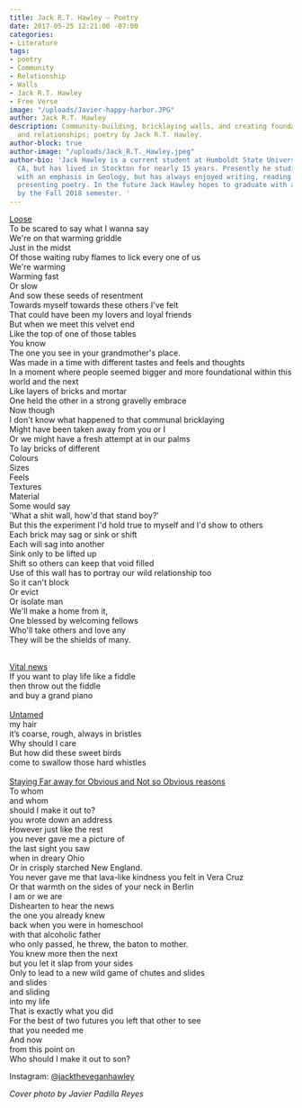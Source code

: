 ```yaml
---
title: Jack R.T. Hawley — Poetry
date: 2017-05-25 12:21:00 -07:00
categories:
- Literature
tags:
- poetry
- Community
- Relationship
- Walls
- Jack R.T. Hawley
- Free Verse
image: "/uploads/Javier-happy-harbor.JPG"
author: Jack R.T. Hawley
description: Community-building, bricklaying walls, and creating foundations for friendships
  and relationships; poetry by Jack R.T. Hawley.
author-block: true
author-image: "/uploads/Jack_R.T._Hawley.jpeg"
author-bio: 'Jack Hawley is a current student at Humboldt State University in Arcata,
  CA, but has lived in Stockton for nearly 15 years. Presently he studies Oceanography
  with an emphasis in Geology, but has always enjoyed writing, reading and publicly
  presenting poetry. In the future Jack Hawley hopes to graduate with a B.S. in Oceanography
  by the Fall 2018 semester. '
---
```


<u>Loose</u><br>
To be scared to say what I wanna say<br> 
We're on that warming griddle<br>
Just in the midst<br>
Of those waiting ruby flames to lick every one of us<br>
We're warming<br>
Warming fast<br>
Or slow<br>
And sow these seeds of resentment<br>
Towards myself towards these others I've felt<br>
That could have been my lovers and loyal friends<br>
But when we meet this velvet end<br>
Like the top of one of those tables<br>
You know<br>
The one you see in your grandmother's place.<br>
Was made in a time with different tastes and feels and thoughts<br>
In a moment where people seemed bigger and more foundational within this world and the next<br>
Like layers of bricks and mortar<br>
One held the other in a strong gravelly embrace<br>
Now though<br>
I don't know what happened to that communal bricklaying<br>
Might have been taken away from you or I<br>
Or we might have a fresh attempt at in our palms<br>
To lay bricks of different<br>
Colours<br>
Sizes<br> 
Feels<br>
Textures<br>
Material<br>
Some would say<br>
'What a shit wall, how'd that stand boy?'<br>
But this the experiment I'd hold true to myself and I'd show to others<br>
Each brick may sag or sink or shift<br>
Each will sag into another<br>
Sink only to be lifted up<br> 
Shift so others can keep that void filled<br>
Use of this wall has to portray our wild relationship too<br>
So it can't block<br>
Or evict<br>
Or isolate man<br>
We'll make a home from it,<br> 
One blessed by welcoming fellows<br>
Who'll take others and love any<br> 
They will be the shields of many.<br>

<br>
<u>Vital news</u><br>
If you want to play life like a fiddle<br> 
then throw out the fiddle<br>
and buy a grand piano<br>

<br>
<u>Untamed</u><br>
my hair<br>
it’s coarse, rough, always in bristles<br>
Why should I care<br>
But how did these sweet birds<br>
come to swallow those hard whistles<br>

<br>
<u>Staying Far away for Obvious and Not so Obvious reasons</u><br>
To whom<br>
and whom<br>
should I make it out to?<br>
you wrote down an address<br>
However just like the rest<br>
you never gave me a picture of<br> 
the last sight you saw<br>
when in dreary Ohio<br>
Or in crisply starched New England.<br>
You never gave me that lava-like kindness you felt in Vera Cruz<br>
Or that warmth on the sides of your neck in Berlin<br>
I am or we are<br>
Dishearten to hear the news<br>
the one you already knew<br>
back when you were in homeschool<br> 
with that alcoholic father<br>
who only passed, he threw, the baton to mother.<br> 
You knew more then the next<br>
but you let it slap from your sides<br> 
Only to lead to a new wild game of chutes and slides<br>
and slides<br> 
and sliding<br> 
into my life<br>
That is exactly what you did<br>
For the best of two futures you left that other to see<br>
that you needed me<br>
And now<br>
from this point on<br>
Who should I make it out to son?<br>

Instagram: [@jacktheveganhawley](https://www.instagram.com/jacktheveganhawley/)

*Cover photo by Javier Padilla Reyes*
